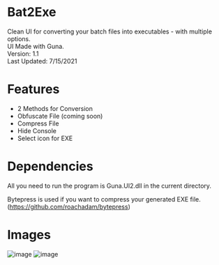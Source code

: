 # Bat2Exe
Clean UI for converting your batch files into executables - with multiple options.                                                                              
UI Made with Guna.                                                                                                                                              
Version: 1.1                                                                                                                                                    
Last Updated: 7/15/2021

# Features
+ 2 Methods for Conversion
+ Obfuscate File (coming soon)
+ Compress File
+ Hide Console
+ Select icon for EXE

# Dependencies
All you need to run the program is Guna.UI2.dll in the current directory.                                                                                       

Bytepress is used if you want to compress your generated EXE file. (https://github.com/roachadam/bytepress)

# Images
![image](https://user-images.githubusercontent.com/75084509/125828899-92fd2208-bb88-4b6b-a57d-1a2f38d2b9b4.png)
![image](https://user-images.githubusercontent.com/75084509/125828959-2339436b-99ab-43c4-91a0-0d629b1a74b5.png)
